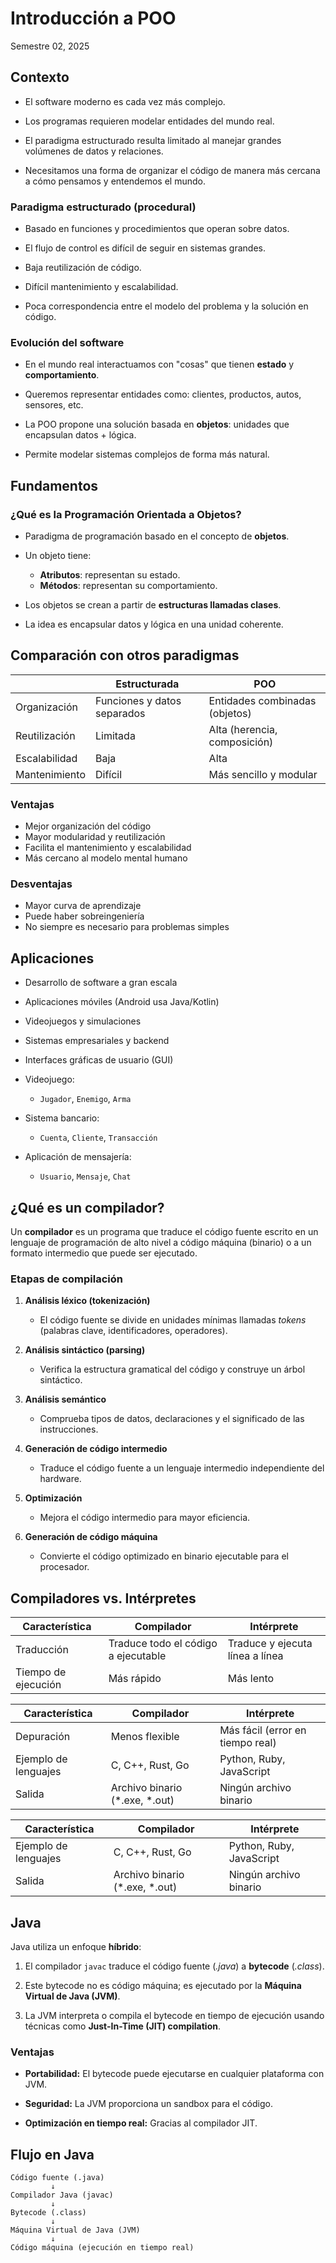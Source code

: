 # Introducción a POO
Semestre 02, 2025



## Contexto


- El software moderno es cada vez más complejo.


- Los programas requieren modelar entidades del mundo real.


- El paradigma estructurado resulta limitado al manejar grandes volúmenes de datos y relaciones.


- Necesitamos una forma de organizar el código de manera más cercana a cómo pensamos y entendemos el mundo.



### Paradigma estructurado (procedural)


- Basado en funciones y procedimientos que operan sobre datos.


- El flujo de control es difícil de seguir en sistemas grandes.


- Baja reutilización de código.


- Difícil mantenimiento y escalabilidad.


- Poca correspondencia entre el modelo del problema y la solución en código.



### Evolución del software


- En el mundo real interactuamos con "cosas" que tienen **estado** y **comportamiento**.


- Queremos representar entidades como: clientes, productos, autos, sensores, etc.


- La POO propone una solución basada en **objetos**: unidades que encapsulan datos + lógica.


- Permite modelar sistemas complejos de forma más natural.



## Fundamentos


### ¿Qué es la Programación Orientada a Objetos?

- Paradigma de programación basado en el concepto de **objetos**.


- Un objeto tiene:
  - **Atributos**: representan su estado.
  - **Métodos**: representan su comportamiento.


- Los objetos se crean a partir de **estructuras llamadas clases**.


- La idea es encapsular datos y lógica en una unidad coherente.



## Comparación con otros paradigmas


|         | Estructurada | POO |
|-----------------------|---------------------------|----------------------------------|
| Organización          | Funciones y datos separados | Entidades combinadas (objetos) |
| Reutilización         | Limitada                   | Alta (herencia, composición)     |
| Escalabilidad         | Baja                       | Alta                             |
| Mantenimiento         | Difícil                    | Más sencillo y modular           |



### Ventajas


- Mejor organización del código
- Mayor modularidad y reutilización
- Facilita el mantenimiento y escalabilidad
- Más cercano al modelo mental humano



### Desventajas


- Mayor curva de aprendizaje
- Puede haber sobreingeniería
- No siempre es necesario para problemas simples



## Aplicaciones


- Desarrollo de software a gran escala
- Aplicaciones móviles (Android usa Java/Kotlin)
- Videojuegos y simulaciones
- Sistemas empresariales y backend
- Interfaces gráficas de usuario (GUI)


- Videojuego:
  - `Jugador`, `Enemigo`, `Arma`


- Sistema bancario:
  - `Cuenta`, `Cliente`, `Transacción`


- Aplicación de mensajería:
  - `Usuario`, `Mensaje`, `Chat`



## ¿Qué es un compilador?


Un **compilador** es un programa que traduce el código fuente escrito en un lenguaje de programación de alto nivel a código máquina (binario) o a un formato intermedio que puede ser ejecutado.


### Etapas de compilación


1. **Análisis léxico (tokenización)**  
   - El código fuente se divide en unidades mínimas llamadas *tokens* (palabras clave, identificadores, operadores).


2. **Análisis sintáctico (parsing)**  
   - Verifica la estructura gramatical del código y construye un árbol sintáctico.


3. **Análisis semántico**  
   - Comprueba tipos de datos, declaraciones y el significado de las instrucciones.


4. **Generación de código intermedio**  
   - Traduce el código fuente a un lenguaje intermedio independiente del hardware.


5. **Optimización**  
   - Mejora el código intermedio para mayor eficiencia.


6. **Generación de código máquina**  
   - Convierte el código optimizado en binario ejecutable para el procesador.



## Compiladores vs. Intérpretes


| Característica               | Compilador                        | Intérprete                     |
|------------------------------|-------------------------------------|---------------------------------|
| Traducción                   | Traduce todo el código a ejecutable | Traduce y ejecuta línea a línea|
| Tiempo de ejecución          | Más rápido                         | Más lento                      |


| Característica               | Compilador                        | Intérprete                     |
|------------------------------|-------------------------------------|---------------------------------|
| Depuración                   | Menos flexible                     | Más fácil (error en tiempo real)|
| Ejemplo de lenguajes         | C, C++, Rust, Go                   | Python, Ruby, JavaScript       |
| Salida                       | Archivo binario (*.exe, *.out)     | Ningún archivo binario         |


| Característica               | Compilador                        | Intérprete                     |
|------------------------------|-------------------------------------|---------------------------------|
| Ejemplo de lenguajes         | C, C++, Rust, Go                   | Python, Ruby, JavaScript       |
| Salida                       | Archivo binario (*.exe, *.out)     | Ningún archivo binario         |



## Java


Java utiliza un enfoque **híbrido**:


1. El compilador `javac` traduce el código fuente (*.java*) a **bytecode** (*.class*).


2. Este bytecode no es código máquina; es ejecutado por la **Máquina Virtual de Java (JVM)**.


3. La JVM interpreta o compila el bytecode en tiempo de ejecución usando técnicas como **Just-In-Time (JIT) compilation**.


### Ventajas
- **Portabilidad:** El bytecode puede ejecutarse en cualquier plataforma con JVM.


- **Seguridad:** La JVM proporciona un sandbox para el código.


- **Optimización en tiempo real:** Gracias al compilador JIT.


## Flujo en Java

```plaintext
Código fuente (.java)
         ↓
Compilador Java (javac)
         ↓
Bytecode (.class)
         ↓
Máquina Virtual de Java (JVM)
         ↓
Código máquina (ejecución en tiempo real)
```